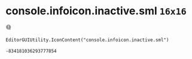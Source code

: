 # console.infoicon.inactive.sml `16x16`
<img src="/img/console.infoicon.inactive.sml.png" width=16 height=16>

``` CSharp
EditorGUIUtility.IconContent("console.infoicon.inactive.sml")
```
```
-834181036293777854
```
